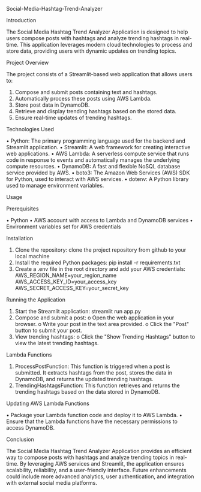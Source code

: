 Social-Media-Hashtag-Trend-Analyzer

Introduction

The Social Media Hashtag Trend Analyzer Application is designed to help users compose posts with hashtags and analyze trending hashtags in real-time. This application leverages modern cloud technologies to process and store data, providing users with dynamic updates on trending topics.

Project Overview

The project consists of a Streamlit-based web application that allows users to:

1.	Compose and submit posts containing text and hashtags.
2.	Automatically process these posts using AWS Lambda.
3.	Store post data in DynamoDB.
4.	Retrieve and display trending hashtags based on the stored data.
5.	Ensure real-time updates of trending hashtags.
   
Technologies Used

•	Python: The primary programming language used for the backend and Streamlit application.
•	Streamlit: A web framework for creating interactive web applications.
•	AWS Lambda: A serverless compute service that runs code in response to events and automatically manages the underlying compute resources.
•	DynamoDB: A fast and flexible NoSQL database service provided by AWS.
•	boto3: The Amazon Web Services (AWS) SDK for Python, used to interact with AWS services.
•	dotenv: A Python library used to manage environment variables.

Usage

Prerequisites

•	Python 
•	AWS account with access to Lambda and DynamoDB services
•	Environment variables set for AWS credentials

Installation

1.	Clone the repository: clone the project repository from github to your local machine
2.	Install the required Python packages: pip install -r requirements.txt
3.	Create a .env file in the root directory and add your AWS credentials:
AWS_REGION_NAME=your_region_name
AWS_ACCESS_KEY_ID=your_access_key
AWS_SECRET_ACCESS_KEY=your_secret_key

Running the Application

1.	Start the Streamlit application: streamlit run app.py
2.	Compose and submit a post:
o	Open the web application in your browser.
o	Write your post in the text area provided.
o	Click the "Post" button to submit your post.
3.	View trending hashtags:
o	Click the "Show Trending Hashtags" button to view the latest trending hashtags.

Lambda Functions

1.	ProcessPostFunction: This function is triggered when a post is submitted. It extracts hashtags from the post, stores the data in DynamoDB, and returns the updated trending hashtags.
2.	TrendingHashtagsFunction: This function retrieves and returns the trending hashtags based on the data stored in DynamoDB.
   
Updating AWS Lambda Functions

•	Package your Lambda function code and deploy it to AWS Lambda.
•	Ensure that the Lambda functions have the necessary permissions to access DynamoDB.

Conclusion

The Social Media Hashtag Trend Analyzer Application provides an efficient way to compose posts with hashtags and analyze trending topics in real-time. By leveraging AWS services and Streamlit, the application ensures scalability, reliability, and a user-friendly interface. Future enhancements could include more advanced analytics, user authentication, and integration with external social media platforms.

